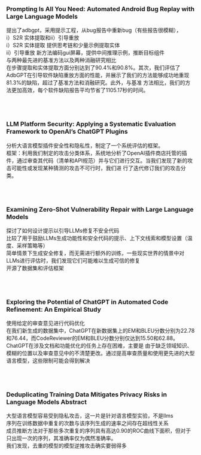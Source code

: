 ### Prompting Is All You Need: Automated Android Bug Replay with Large Language Models  

提出了adbgpt，采用提示工程，从bug报告中重新bug（有些报告很模糊），<br />
i）S2R 实体提取和ii）引导重放  
i）S2R 实体提取 提供思考链和少量示例提取实体  
ii）引导重放  新方法编码gui屏幕，提供中间推理示例，推断目标组件  
与两种最先进的基准方法以及两种消融研究相比  
在步骤提取和实体提取方面分别达到了90.4%和90.8%。其次，我们评估了AdbGPT在引导软件缺陷重放方面的性能，并展示了我们的方法能够成功地重现81.3%的缺陷，超过了基准方法和消融研究。此外，与基准
方法相比，我们的方法更加高效，每个软件缺陷报告平均节省了1105.17秒的时间。

<br />
<br />

### LLM Platform Security: Applying a Systematic Evaluation Framework to OpenAI’s ChatGPT Plugins   

分析大语言模型插件安全性和隐私性，制定了一个系统评估的框架。  
框架：利用我们制定的攻击分类体系，系统地分析了OpenAI插件商店托管的插件，通过审查其代码（清单和API规范）并与它们进行交互。当我们发现了新的攻击可能性或发现某种猜测的攻击不可行时，我们进
行了迭代修订我们的攻击分类。

<br />
<br />

### Examining Zero-Shot Vulnerability Repair with Large Language Models  

探讨了如何设计提示以引导LLMs修复不安全代码<br />
比较了用于鼓励LLMs生成功能性和安全代码的提示、上下文线索和模型设置（温度、采样策略等）  
简单情景下生成安全修复，而无需进行额外的训练，一些现实世界的情景中对LLMs进行评估时，我们发现它们可能难以生成可信的修复  
开源了数据集和评估框架

<br />
<br />

### Exploring the Potential of ChatGPT in Automated Code Refinement: An Empirical Study  

使用给定的审查意见进行代码优化  
在我们新生成的数据集中，ChatGPT在新数据集上的EM和BLEU分数分别为22.78和76.44，而CodeReviewer的EM和BLEU分数分别仅达到15.50和62.88。ChatGPT在涉及文档和功能优化的任务上存在困难，主要是
由于缺乏领域知识、模糊的位置以及审查意见中的不清楚更改。通过提高审查质量和使用更先进的大型语言模型，这些限制可能会得到解决

<br />
<br />

### Deduplicating Training Data Mitigates Privacy Risks in Language Models Abstract  

大型语言模型容易受到隐私攻击，这一片是针对语言模型实验，不是llms  
序列在训练数据中重复的次数与该序列生成的速率之间存在超线性关系  
成员推断方法对于那些多次重复的序列具有高达0.90的ROC曲线下面积，但对于只出现一次的序列，其准确率仅为偶然准确率。  
我们发现，去重的模型的模型逆推攻击确实要弱得多